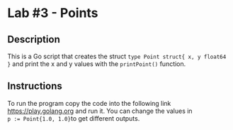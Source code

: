 
# Lab #3 - Points

## Description
This is a Go script that creates the struct `type Point struct{ x, y float64 }` and print the x and y values with the `printPoint()` function.

## Instructions
To run the program copy the code into the following link https://play.golang.org and run it. You can change the values in <br />`p := Point{1.0, 1.0}`to get different outputs.
